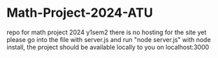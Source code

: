 # Math-Project-2024-ATU
repo for math project 2024 y1sem2
there is no hosting for the site yet
please go into the file with server.js and run "node server.js" with node install, 
the project should be available locally to you on localhost:3000

